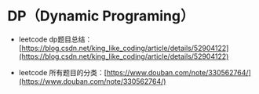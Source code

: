 ﻿# DP（Dynamic Programing）
* leetcode dp题目总结：[https://blog.csdn.net/king_like_coding/article/details/52904122](https://blog.csdn.net/king_like_coding/article/details/52904122)

* leetcode 所有题目的分类：[https://www.douban.com/note/330562764/](https://www.douban.com/note/330562764/) 